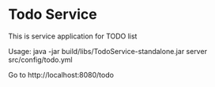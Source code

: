 Todo Service
================

This is service application for TODO list

Usage:
    java -jar build/libs/TodoService-standalone.jar server src/config/todo.yml

Go to
    http://localhost:8080/todo